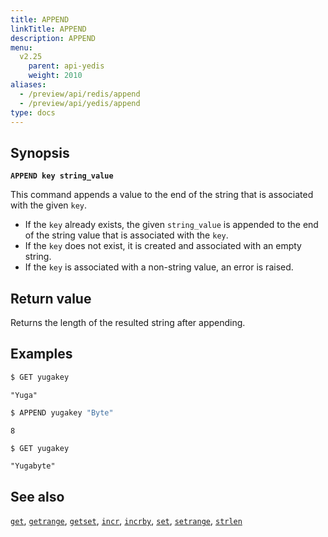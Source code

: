 ```yaml
---
title: APPEND
linkTitle: APPEND
description: APPEND
menu:
  v2.25
    parent: api-yedis
    weight: 2010
aliases:
  - /preview/api/redis/append
  - /preview/api/yedis/append
type: docs
---
```


## Synopsis

**`APPEND key string_value`**

This command appends a value to the end of the string that is associated with the given `key`.

- If the `key` already exists, the given `string_value` is appended to the end of the string value that is associated with the `key`.
- If the `key` does not exist, it is created and associated with an empty string.
- If the `key` is associated with a non-string value, an error is raised.

## Return value

Returns the length of the resulted string after appending.

## Examples

```sh
$ GET yugakey
```

```
"Yuga"
```

```sh
$ APPEND yugakey "Byte"
```

```
8
```

```sh
$ GET yugakey
```

```
"Yugabyte"
```

## See also

[`get`](../get/), [`getrange`](../getrange/), [`getset`](../getset/), [`incr`](../incr/), [`incrby`](../incrby/), [`set`](../set/), [`setrange`](../setrange/), [`strlen`](../strlen/)
